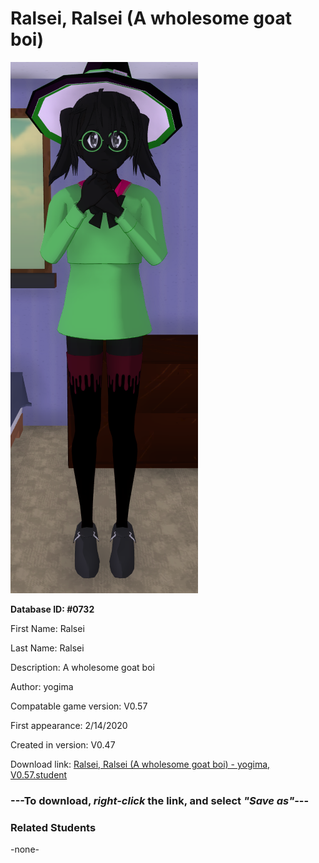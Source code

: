 # Ralsei, Ralsei (A wholesome goat boi)

<img src="../../Files/Images/Ralsei, Ralsei (A wholesome goat boi).png" title="Ralsei, Ralsei (A wholesome goat boi) - yogima, V0.57">

**Database ID: #0732**

First Name: Ralsei

Last Name: Ralsei

Description: A wholesome goat boi

Author: yogima

Compatable game version: V0.57

First appearance: 2/14/2020

Created in version: V0.47

Download link: <a href="https://raw.githubusercontent.com/Arbiter1223/Daigaku-Gurashi-Custom-Students/master/Files/Student%20Files/Ralsei%2C%20Ralsei%20(A%20wholesome%20goat%20boi)%20-%20yogima%2C%20V0.57.student">Ralsei, Ralsei (A wholesome goat boi) - yogima, V0.57.student</a>

### ---**To download, _right-click_ the link, and select _"Save as"_**---

### Related Students

-none-
